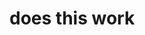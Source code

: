 <!DOCTYPE html>
<html lang="en">

<head>
 <style>
  .workpls{
  color: red; 
  }
 </style>
</head>
 
<h1>does this work</h1>

</html>
